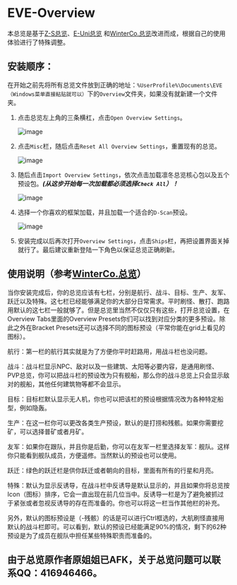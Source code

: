 # EVE-Overview

本总览是基于[Z-S总览](https://imperium.news/z-s-overview-pack/)、[E-Uni总览](https://wiki.eveuniversity.org/Installing_the_EVE_University_Overview)
和[WinterCo.总览](https://forums.winterco.org/t/topic/3071)改进而成，根据自己的使用体验进行了特殊调整。

## 安装顺序：

在开始之前先将所有总览文件放到正确的地址：`%UserProfile%\Documents\EVE（Windows菜单直接粘贴就可以）`下的`Overview`文件夹，如果没有就新建一个文件夹。

1. 点击总览左上角的三条横杠，点击`Open Overview Settings`。

    ![image](https://user-images.githubusercontent.com/17568930/128548592-3d32a201-947e-470e-b6bc-b461980511f1.png)

2. 点击`Misc`栏，随后点击`Reset All Overview Settings`，重置现有的总览。

    ![image](https://user-images.githubusercontent.com/17568930/128548654-342eff1f-7340-4e3d-82f2-b5439bd9e3b6.png)

3. 随后点击`Import Overview Settings`，依次点击加载凛冬总览核心包以及五个预设包。***(从这步开始每一次加载都必须选择`Check All`）！***

   ![image](https://user-images.githubusercontent.com/17568930/128549328-8df12da4-819a-43f0-b079-eb1af94c6371.png)

4. 选择一个你喜欢的框架加载，并且加载一个适合的`D-Scan`预设。

    ![image](https://user-images.githubusercontent.com/17568930/128549625-c40ce60a-8075-4442-bf66-8a558555775f.png)

5. 安装完成以后再次打开`Overview Settings`，点击`Ships`栏，再把设置界面关掉就行了。最后建议重新登陆一下角色以保证总览正确刷新。

## 使用说明（参考[WinterCo.总览](https://forums.winterco.org/t/topic/3071)）

当你安装完成后，你的总览应该有七栏，分别是航行、战斗、目标、生产、友军、跃迁以及特殊。这七栏已经能够满足你的大部分日常需求。平时刷怪、散打、跑路用默认的这七栏一般就够了。但是总览里当然不仅仅只有这些，打开总览设置，在Overview Tabs里面的Overview Presets你们可以找到对应分类的更多预设。除此之外在Bracket Presets还可以选择不同的图标预设（平常你能在grid上看见的图标）。

航行：第一栏的航行其实就是为了方便你平时赶路用，用战斗栏也没问题。

战斗：战斗栏显示NPC、敌对以及一些建筑、太阳等必要内容，是通用刷怪、PVP总览，你可以把战斗栏的预设改为只有舰船，那么你的战斗总览上只会显示敌对的舰船，其他任何建筑物等都不会显示。

目标：目标栏默认显示无人机，你也可以把该栏的预设根据情况改为各种特定船型，例如隐轰。

生产：在这一栏你可以更改各类生产预设，默认的是打捞和残骸。如果你需要挖矿，可以选择普矿或者月矿。

友军：如果你在跟队，并且你是后勤，你可以在友军一栏里选择友军：舰队。这样你只能看到舰队成员，方便遥修。当然默认的预设也可以使用。

跃迁：绿色的跃迁栏是供你跃迁或者朝向的目标，里面有所有的行星和月亮。

特殊：默认为显示反诱导，在战斗栏中反诱导是默认显示的，并且如果你将总览按Icon（图标）排序，它会一直出现在前几位当中。反诱导一栏是为了避免被抓过于紧张或者忽视反诱导的存在而准备的。你也可以将这一栏当作其他栏的补充。

另外，默认的图标预设是（-残骸）的话是可以进行Ctrl框选的，大航刷怪直接用默认的战斗栏即可。可以看到，默认的预设已经能满足90%的情况，剩下的62种预设是为了成员在舰队中担任某些特殊职责而准备的。

## 由于总览原作者原姐姐已AFK，关于总览问题可以联系QQ：416946466。
